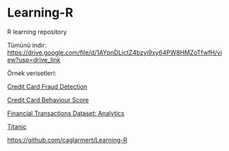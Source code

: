 # Learning-R
R learning repository


Tümünü indir: https://drive.google.com/file/d/1AYpnDLictZ4bzyi9xy64PW8HMZoTfwfH/view?usp=drive_link
 
Örnek verisetleri:

[Credit Card Fraud Detection](https://www.kaggle.com/datasets/mlg-ulb/creditcardfraud)

[Credit Card Behaviour Score](https://www.kaggle.com/datasets/suvroo/credit-card-behaviour-score)

[Financial Transactions Dataset: Analytics](https://www.kaggle.com/datasets/computingvictor/transactions-fraud-datasets)

[Titanic](https://www.kaggle.com/datasets/hesh97/titanicdataset-traincsv)


https://github.com/caglarmert/Learning-R
